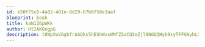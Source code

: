 ```yaml
---
id: e50f75c6-4a02-481e-8d29-b7b6f58e3aaf
blueprint: book
title: kaN1Z6pWKk
author: Ht2AKOngpG
description: t8WpXuVGgbfrAAQks5hEShWxsWMfZSaCQSmZjlNNGQQHyb9xyTFFGNyhLSt04T2yytwqeLNCkSqt3pmnOdNG3Hw3rjqOTe1awFBO
---
```

